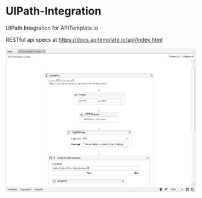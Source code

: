 # UIPath-Integration

UIPath Integration for APITemplate.io

RESTful api specs at https://docs.apitemplate.io/api/index.html

![Screenshot](./screenshots/screenshot01.png)